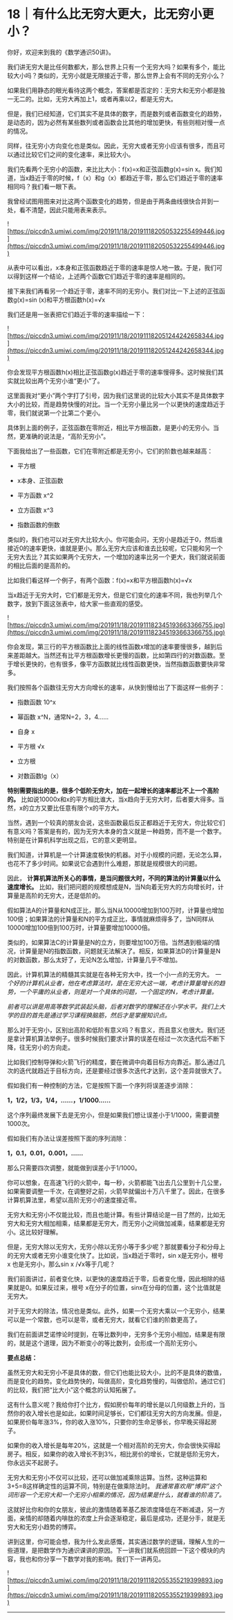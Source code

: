 # 18｜有什么比无穷大更大，比无穷小更小？

你好，欢迎来到我的《数学通识50讲》。

我们讲无穷大是比任何数都大，那么世界上只有一个无穷大吗？如果有多个，能比较大小吗？类似的，无穷小就是无限接近于零，那么世界上会有不同的无穷小么？

如果我们用静态的眼光看待这两个概念，答案都是否定的：无穷大和无穷小都是独一无二的。比如，无穷大再加上1，或者再乘以2，都是无穷大。

但是，我们已经知道，它们其实不是具体的数字，而是数列或者函数变化的趋势，是动态的，因为必然有某些数列或者函数会比其他的增加更快，有些则相对慢一点的情况。

同样，往无穷小方向变化也是类似。因此，无穷大或者无穷小应该有很多，而且可以通过比较它们之间的变化速率，来比较大小。

我们先看两个无穷小的函数，来比比大小：f(x)=x和正弦函数g(x)=sin x。我们知道，当x趋近于零的时候，f（x）和g（x）都趋近于零，那么它们趋近于零的速率相同吗？我们看一眼下表。

我曾经试图用图来对比这两个函数变化的趋势，但是由于两条曲线很快合并到一处，看不清楚，因此只能用表来表示。

![https://piccdn3.umiwi.com/img/201911/18/201911182050532255499446.jpg](https://piccdn3.umiwi.com/img/201911/18/201911182050532255499446.jpg)

从表中可以看出，x本身和正弦函数趋近于零的速率是惊人地一致。于是，我们可以得到这样一个结论，上述两个函数它们趋近于零的速率是相同的。

接下来我们再看另一个趋近于零，速率不同的无穷小。我们对比一下上述的正弦函数g(x)=sin (x)和平方根函数h(x)=√x

我们还是用一张表把它们趋近于零的速率描绘一下：

![https://piccdn3.umiwi.com/img/201911/18/201911182051244242658344.jpg](https://piccdn3.umiwi.com/img/201911/18/201911182051244242658344.jpg)

你会发现平方根函数h(x)相比正弦函数g(x)趋近于零的速率慢得多。这时候我们其实就比较出两个无穷小谁“更小”了。

这里面我对“更小”两个字打了引号，因为我们这里说的比较大小其实不是具体数字大小的比较，而是趋势快慢的对比。当一个无穷小量比另一个以更快的速度趋近于零，我们就说第一个比第二个更小。

具体到上面的例子，正弦函数在零附近，相比平方根函数，是更小的无穷小。当然，更准确的说法是，“高阶无穷小”。

下面我给出了一些函数，它们在零附近都是无穷小，它们的阶数也越来越高：

* 平方根

* x本身、正弦函数

* 平方函数 x^2

* 立方函数 x^3

* 指数函数的倒数

类似的，我们也可以对无穷大比较大小。你可能会问，无穷小是趋近于0，然后谁接近0的速率更快，谁就是更小。那么无穷大应该和谁去比较呢，它只能和另一个无穷大去比？其实如果两个无穷大，一个增加的速率比另一个更大，我们就说前面的相比后面的是高阶的。

比如我们看这样一个例子，有两个函数：f(x)=x和平方根函数h(x)=√x

当x趋近于无穷大时，它们都是无穷大，但是它们变化的速率不同，我也列举几个数字，放到下面这张表中，给大家一些直观的感受。

![https://piccdn3.umiwi.com/img/201911/18/201911182345193663366755.jpg](https://piccdn3.umiwi.com/img/201911/18/201911182345193663366755.jpg)

你会发现，第三行的平方根函数比上面的线性函数x增加的速率要慢很多，越到后来差距越大。当然还有比平方根函数增长更慢的函数，比如第四行的对数函数。至于增长更快的，也有很多，像平方函数就比线性函数更快，当然指数函数要快非常多。

我们按照各个函数往无穷大方向增长的速率，从快到慢给出了下面这样一些例子：

* 指数函数 10^x

* 幂函数 x^N，通常N=2，3，4……

* 自身 x

* 平方根 √x

* 立方根

* 对数函数lg（x）

 **特别需要指出的是，很多个低阶无穷大，加在一起增长的速率都比不上一个高阶的。** 比如说10000x和x的平方相比谁大，当x趋向于无穷大时，后者要大得多。当然，x的立方又要比任意有限个x的平方大。

当然，遇到一个较真的朋友会说，这些函数最后反正都趋近于无穷大，你比较它们有意义吗？答案是有的，因为无穷大本身的含义就是一种趋势，而不是一个数字。特别是在计算机科学出现之后，它的意义更明显。

我们知道，计算机是一个计算速度极快的机器。对于小规模的问题，无论怎么算，也花不了多少时间。如果说它会遇到什么难题，那就是规模很大的问题。

因此， **计算机算法所关心的事情，是当问题很大时，不同的算法的计算量以什么速度增长。** 比如，我们把问题的规模想成是N，当N向着无穷大的方向增长时，计算量是高阶的无穷大，还是低阶的。

假如算法A的计算量和N成正比，那么当N从10000增加到100万时，计算量也增加100倍；如果算法的计算量和N的平方成正比，事情就麻烦得多了，当N同样从10000增加100倍到100万时，计算量要增加10000倍。

类似的，如果算法C的计算量是N的立方，则要增加100万倍。当然遇到极端的情况，计算量是N的指数函数，问题就无法解决了。相反，如果算法D的计算量是N的对数函数，那么太好了，无论N怎么增加，计算量几乎不增加。

因此，计算机算法的精髓其实就是在各种无穷大中，找一个小一点的无穷大。 *一个好的计算机从业者，他在考虑算法时，是在无穷大这一端，考虑计算量增长的趋势，一个平庸的从业者，则是对一个具体的问题，一个固定的N，考虑计算量。*

 *前者可以讲是用高等数学武装起头脑，后者对数学的理解还在小学水平。我们上大学的目的首先是通过学习课程换脑筋，然后才是掌握知识点。*

那么对于无穷小，区别出高阶和低阶有意义吗？有意义，而且意义也很大。我们还是拿计算机算法举例子。很多时候我们要求计算的误差在经过一次次迭代后不断下降，往无穷小的方向走。

比如我们控制导弹和火箭飞行的精度，要在微调中向着目标方向靠近。那么通过几次的迭代就趋近于目标方向，还是要经过很多次迭代才达到，这个差异就很大了。

假如我们有一种控制的方法，它是按照下面一个序列将误差逐步消除：

 **1，1/2，1/3，1/4，……，1/1000……**

这个序列最终发展下去是无穷小，但是如果我们想让误差小于1/1000，需要调整1000次。

假如我们有办法让误差按照下面的序列消除：

 **1，0.1，0.01，0.001，……**

那么只需要四次调整，就能做到误差小于1/1000。

你可以想象，在高速飞行的火箭中，每一秒，火箭都能飞出去几公里到十几公里，如果需要调整一千次，在调整好之前，火箭早就偏出十万八千里了。因此，在很多计算机算法里，希望以高阶无穷小的速度接近零。

无穷大和无穷小不仅能比较，而且也能计算。有些计算结论是一目了然的，比如无穷大和无穷大相加相乘，结果都是无穷大，而无穷小之间做加减乘，结果都是无穷小。这比较好理解。

但是，无穷大除以无穷大，无穷小除以无穷小等于多少呢？那就要看分子和分母上的无穷大或者无穷小谁变化快了。比如说，当x趋近于零时，sin x是无穷小，根号 x 也是无穷小，那么sin x /√x等于几呢？

我们前面讲过，前者变化快，以更快的速度趋近于零，后者变化慢，因此相除的结果就是0。如果反过来，根号 x在分子的位置，sinx在分母的位置，这个比值就是无穷大。

对于无穷大的除法，情况也是类似。此外，如果一个无穷大乘以一个无穷小，结果可以是一个常数，也可以是零，或者无穷大，就看它们谁的阶数更高了。

我们在前面讲芝诺悖论时提到，在等比数列中，无穷多个无穷小相加，结果是有限的，就是这个道理，因为不断变小的等比数列，会形成一个高阶无穷小。

 **要点总结：**

虽然无穷大和无穷小不是具体的数，但它们也能比较大小，比的不是具体的数值，而是变化的趋势。变化趋势快的，叫做高阶，变化趋势慢的，叫做低阶。通过它们的比较，我们把“比大小”这个概念的认知拓展了。

这有什么意义呢？我给你打个比方，假如房价每年的增长是以几何级数上升的，当然你的收入增长也是如此，如果时间足够长，它们都往无穷大的方向发展。但是，如果房价每年涨3%，你的收入涨10%，只要你的生命足够长，你早晚买得起房子。

如果你的收入增长是每年20%，这就是一个相对高阶的无穷大，你会很快买得起房子。相反，如果你的收入增长不到3%，相比房价的增长，它就是低阶无穷大，你永远买不起房子。

无穷大和无穷小不仅可以比较，还可以做加减乘除运算。当然，这种运算和3+5=8这样确定性的运算不同，特别是在做乘除法时。 *我通常喜欢用“博弈”这个词形容一个无穷大和一个无穷小相乘的情况，因为结果是什么，就看谁的阶高了。*

这就好比你和你的女朋友，彼此的激情随着苯基乙胺浓度降低在不断减退，另一方面，亲情的却随着内啡肽的浓度上升会逐渐稳定，最后是成功，还是分手，就是无穷大和无穷小趋势的博弈。

讲到这里，你可能会想，我为什么发此感慨，其实通过数学的逻辑，理解人生的一些道理，是把数学作为通识课讲的原因。下一讲我们就系统回顾一下这个模块的内容，我也和你分享一下数学对我的影响。我们下一讲再见。

![https://piccdn3.umiwi.com/img/201911/18/201911182055355219399893.jpg](https://piccdn3.umiwi.com/img/201911/18/201911182055355219399893.jpg)

---
